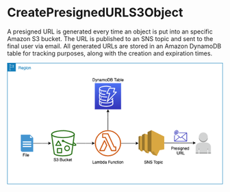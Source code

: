 # CreatePresignedURLS3Object
A presigned URL is generated every time an object is put into an specific Amazon S3 bucket. 
The URL is published to an SNS topic and sent to the final user via email.
All generated URLs are stored in an Amazon DynamoDB table for tracking purposes, along with the creation and expiration times.

![Diagram](S3_Objects_Presigned_URLs.png)